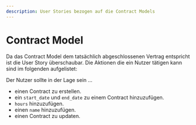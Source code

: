 ```yaml
---
description: User Stories bezogen auf die Contract Models
---
```


# Contract Model

Da das Contract Model dem tatsächlich abgeschlossenen Vertrag entspricht ist die User Story überschaubar.
Die Aktionen die ein Nutzer tätigen kann sind im folgenden aufgelistet:

Der Nutzer sollte in der Lage sein ...

* einen Contract zu erstellen.
* ein `start_date` und `end_date` zu einem Contract hinzuzufügen.
* `hours` hinzuzufügen.
* einen `name` hinzuzufügen.
* einen Contract zu updaten.
